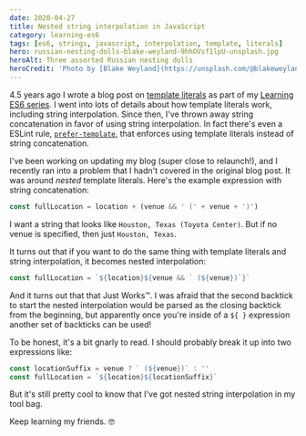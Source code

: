 ```yaml
---
date: 2020-04-27
title: Nested string interpolation in JavaScript
category: learning-es6
tags: [es6, strings, javascript, interpolation, template, literals]
hero: russian-nesting-dolls-blake-weyland-9hhOVsf1lpU-unsplash.jpg
heroAlt: Three assorted Russian nesting dolls
heroCredit: 'Photo by [Blake Weyland](https://unsplash.com/@blakeweyland)'
---
```


4.5 years ago I wrote a blog post on [template literals](/blog/learning-es6-template-literals-tagged-templates/) as part of my [Learning ES6 series](/learning-es6-series/). I went into lots of details about how template literals work, including string interpolation. Since then, I've thrown away string concatenation in favor of using string interpolation. In fact there's even a ESLint rule, [`prefer-template`](https://eslint.org/docs/rules/prefer-template), that enforces using template literals instead of string concatenation.

I've been working on updating my blog (super close to relaunch!), and I recently ran into a problem that I hadn't covered in the original blog post. It was around _nested_ template literals. Here's the example expression with string concatenation:

```js
const fullLocation = location + (venue && ' (' + venue + ')')
```

I want a string that looks like `Houston, Texas (Toyota Center)`. But if no venue is specified, then just `Houston, Texas`.

It turns out that if you want to do the same thing with template literals and string interpolation, it becomes nested interpolation:

```js
const fullLocation = `${location}${venue && ` (${venue})`}`
```

And it turns out that that Just Works™. I was afraid that the second backtick to start the nested interpolation would be parsed as the closing backtick from the beginning, but apparently once you're inside of a `${ }` expression another set of backticks can be used!

To be honest, it's a bit gnarly to read. I should probably break it up into two expressions like:

```js
const locationSuffix = venue ? ` (${venue})` : ''
const fullLocation = `${location}${locationSuffix}`
```

But it's still pretty cool to know that I've got nested string interpolation in my tool bag.

Keep learning my friends. 🤓
